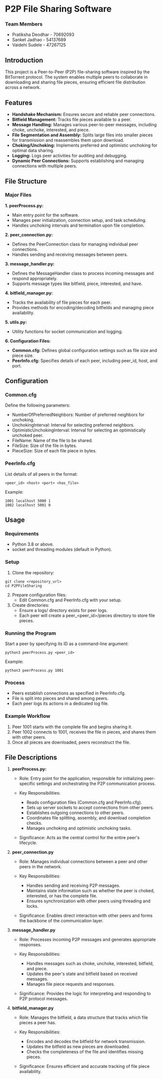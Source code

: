 # P2P File Sharing Software #

### Team Members 
* Pratiksha Deodhar - 70692093
* Sanket Jadhao - 54137689
* Vaidehi Sudele - 47267125

## Introduction ##
This project is a Peer-to-Peer (P2P) file-sharing software inspired by the BitTorrent protocol. The system enables multiple peers to collaborate in downloading and sharing file pieces, ensuring efficient file distribution across a network.

## Features ##
* __Handshake Mechanism:__ Ensures secure and reliable peer connections.
* __Bitfield Management:__ Tracks file pieces available to a peer.
* __Message Handling:__ Manages various peer-to-peer messages, including choke, unchoke, interested, and piece.
* __File Segmentation and Assembly:__ Splits large files into smaller pieces for transmission and reassembles them upon download.
* __Choking/Unchoking:__ Implements preferred and optimistic unchoking for optimal data sharing.
* __Logging:__ Logs peer activities for auditing and debugging.
* __Dynamic Peer Connections:__ Supports establishing and managing connections with multiple peers.

## File Structure ##

### Major Files ###
__1. peerProcess.py:__ <br/>
   * Main entry point for the software.
   * Manages peer initialization, connection setup, and task scheduling.
   * Handles unchoking intervals and termination upon file completion.

__2. peer_connection.py:__ <br/>
   * Defines the PeerConnection class for managing individual peer connections.
   * Handles sending and receiving messages between peers.

__3. message_handler.py:__ <br/>
   * Defines the MessageHandler class to process incoming messages and respond appropriately.
   * Supports message types like bitfield, piece, interested, and have.

__4. bitfield_manager.py:__ <br/>
   * Tracks the availability of file pieces for each peer.
   * Provides methods for encoding/decoding bitfields and managing piece availability.

__5. utils.py:__ <br/>
   * Utility functions for socket communication and logging.

__6. Configuration Files:__ <br/>
   * __Common.cfg:__ Defines global configuration settings such as file size and piece size.
   * __PeerInfo.cfg:__ Specifies details of each peer, including peer_id, host, and port.


## Configuration ##

### Common.cfg ###
Define the following parameters: <br/>
   * NumberOfPreferredNeighbors: Number of preferred neighbors for unchoking.
   * UnchokingInterval: Interval for selecting preferred neighbors.
   * OptimisticUnchokingInterval: Interval for selecting an optimistically unchoked peer.
   * FileName: Name of the file to be shared.
   * FileSize: Size of the file in bytes.
   * PieceSize: Size of each file piece in bytes.

### PeerInfo.cfg ###
List details of all peers in the format:
```commandline
<peer_id> <host> <port> <has_file>
```

Example: 
```commandline
1001 localhost 5000 1
1002 localhost 5001 0
```

## Usage ##

### Requirements ###
  * Python 3.8 or above.
  * socket and threading modules (default in Python).

### Setup ###
1. Clone the repository: <br/>
  ```commandline
  git clone <repository_url>
  cd P2PFileSharing
  ```
2. Prepare configuration files:<br/>
    * Edit Common.cfg and PeerInfo.cfg with your setup. 
3. Create directories: <br/>
    * Ensure a logs/ directory exists for peer logs.
    * Each peer will create a peer_<peer_id>/pieces directory to store file pieces.

### Running the Program ###
Start a peer by specifying its ID as a command-line argument:
```commandline
python3 peerProcess.py <peer_id>
```
Example:
```commandline
python3 peerProcess.py 1001
```
### Process ###
  * Peers establish connections as specified in PeerInfo.cfg.
  * File is split into pieces and shared among peers.
  * Each peer logs its actions in a dedicated log file.

### Example Workflow ###
  1. Peer 1001 starts with the complete file and begins sharing it.
  2. Peer 1002 connects to 1001, receives the file in pieces, and shares them with other peers.
  3. Once all pieces are downloaded, peers reconstruct the file.

## File Descriptions ##

1. __peerProcess.py:__ <br/>
    * Role: Entry point for the application, responsible for initializing peer-specific settings and orchestrating the P2P communication process.

    * Key Responsibilities: <br/>
      * Reads configuration files (Common.cfg and PeerInfo.cfg).
      * Sets up server sockets to accept connections from other peers.
      * Establishes outgoing connections to other peers.
      * Coordinates file splitting, assembly, and download completion checks.
      * Manages unchoking and optimistic unchoking tasks.
    * Significance: Acts as the central control for the entire peer's lifecycle.

2. __peer_connection.py__
    * Role: Manages individual connections between a peer and other peers in the network.

    * Key Responsibilities: <br/>
      * Handles sending and receiving P2P messages.
      * Maintains state information such as whether the peer is choked, interested, or has the complete file.
      * Ensures synchronization with other peers using threading and locks.
    * Significance: Enables direct interaction with other peers and forms the backbone of the communication layer.

3. __message_handler.py__
    * Role: Processes incoming P2P messages and generates appropriate responses.

    * Key Responsibilities: <br/>
      * Handles messages such as choke, unchoke, interested, bitfield, and piece.
      * Updates the peer's state and bitfield based on received messages.
      * Manages file piece requests and responses.
    * Significance: Provides the logic for interpreting and responding to P2P protocol messages.

4. __bitfield_manager.py__
    * Role: Manages the bitfield, a data structure that tracks which file pieces a peer has.

    * Key Responsibilities: <br/>
      * Encodes and decodes the bitfield for network transmission.
      * Updates the bitfield as new pieces are downloaded.
      * Checks the completeness of the file and identifies missing pieces.
    * Significance: Ensures efficient and accurate tracking of file piece availability.









